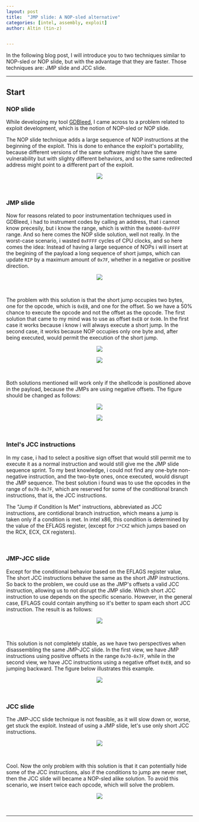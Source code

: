 ```yaml
---
layout: post
title:  "JMP slide: A NOP-sled alternative"
categories: [intel, assembly, exploit]
author: Altin (tin-z)


---
```


In the following blog post, I will introduce you to two techniques similar to NOP-sled or NOP slide, but with the advantage that they are faster. Those techniques are: JMP slide and JCC slide.

----

## Start

### NOP slide

While developing my tool [GDBleed](https://github.com/tin-z/GDBleed), I came across to a problem related to exploit development, which is the notion of NOP-sled or NOP slide.

The NOP slide technique adds a large sequence of NOP instructions at the beginning of the exploit. This is done to enhance the exploit's portability, because different versions of the same software might have the same vulnerability but with slighty different behaviors, and so the same redirected address might point to a different part of the exploit.

<p align ="center">
  <img src="/files/2023-12-12/t1.jpg">
</p>

<br />

### JMP slide

Now for reasons related to poor instrumentation techniques used in GDBleed, i had to instrument codes by calling an address, that i cannot know precesily, but i know the range, which is within the `0x0000-0xFFFF` range. And so here comes the NOP slide solution, well not really. In the worst-case scenario, i wasted `0xFFFF` cycles of CPU clocks, and so here comes the idea: Instead of having a large sequence of NOPs i will insert at the begining of the payload a long sequence of short jumps, which can update `RIP` by a maximum amount of `0x7F`, whether in a negative or positive direction.

<p align ="center">
  <img src="/files/2023-12-12/t2.jpg">
</p>

<br />

The problem with this solution is that the short jump occupies two bytes, one for the opcode, which is `0xEB`, and one for the offset. So we have a 50% chance to execute the opcode and not the offset as the opcode. The first solution that came to my mind was to use as offset `0xEB` or `0x90`. In the first case it works because i know i will always execute a short jump. In the second case, it works because NOP occupies only one byte and, after being executed, would permit the execution of the short jump.

<p align ="center">
  <img src="/files/2023-12-12/t3.jpg">
</p>

<p align ="center">
  <img src="/files/2023-12-12/t4.jpg">
</p>

<br />

Both solutions mentioned will work only if the shellcode is positioned above in the payload, because the JMPs are using negative offsets. The figure should be changed as follows:

<p align ="center">
  <img src="/files/2023-12-12/t5.jpg">
</p>

<p align ="center">
  <img src="/files/2023-12-12/t6.jpg">
</p>

<br />

### Intel's JCC instructions

In my case, i had to select a positive sign offset that would still permit me to execute it as a normal instruction and would still give me the JMP slide sequence sprint. To my best knowledge, i could not find any one-byte non-negative instruction, and the two-byte ones, once executed, would disrupt the JMP sequence. The best solution i found was to use the opcodes in the range of `0x70-0x7F`, which are reserved for some of the conditional branch instructions, that is, the JCC instructions.

The "Jump if Condition Is Met" instructions, abbreviated as JCC instructions, are contidional branch instruction, which means a jump is taken only if a condition is met. In intel x86, this condition is determined by the value of the EFLAGS register, (except for `J*CXZ` which jumps based on the RCX, ECX, CX registers).

<br />

### JMP-JCC slide

Except for the conditional behavior based on the EFLAGS register value, The short JCC instructions behave the same as the short JMP instructions. So back to the problem, we could use as the JMP's offsets a valid JCC instruction, allowing us to not disrupt the JMP slide. Which short JCC instruction to use depends on the specific scenario. However, in the general case, EFLAGS could contain anything so it's better to spam each short JCC instruction. The result is as follows:

<p align ="center">
  <img src="/files/2023-12-12/t7.jpg">
</p>

<br />

This solution is not completely stable, as we have two perspectives when disassembling the same JMP-JCC slide. In the first view, we have JMP instructions using positive offsets in the range `0x70-0x7F`, while in the second view, we have JCC instructions using a negative offset `0xEB`, and so jumping backward. The figure below illustrates this example.

<p align ="center">
  <img src="/files/2023-12-12/t8.jpg">
</p>

<br />

### JCC slide

The JMP-JCC slide technique is not feasible, as it will slow down or, worse, get stuck the exploit. Instead of using a JMP slide, let's use only short JCC instructions.

<p align ="center">
  <img src="/files/2023-12-12/t9.jpg">
</p>

<br />

Cool. Now the only problem with this solution is that it can potentially hide some of the JCC instructions, also if the conditions to jump are never met, then the JCC slide will became a NOP-sled alike solution. To avoid this scenario, we insert twice each opcode, which will solve the problem.

<p align ="center">
  <img src="/files/2023-12-12/t10.jpg">
</p>

<br />

----

